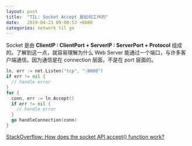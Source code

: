 ```yaml
---
layout: post
title:  "TIL: Socket Accept 是如何工作的"
date:   2019-04-23 09:00:53 +0800
categories: network til go
---
```


Socket 是由 **ClientIP : ClientPort + ServerIP : ServerPort + Protocol** 组成的。了解到这一点，就容易理解为什么 Web Server 能通过一个端口，与许多客户端通信。因为通信是在 connection 层面，不是在 port 层面的。

```go
ln, err := net.Listen("tcp", ":8080")
if err != nil {
  // handle error
}
for {
  conn, err := ln.Accept()
  if err != nil {
    // handle error
  }
  go handleConnection(conn)
}
```

[StackOverflow: How does the socket API accept() function work?](https://stackoverflow.com/questions/489036/how-does-the-socket-api-accept-function-work)
